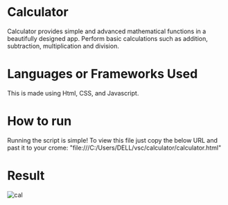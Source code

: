 # Calculator
Calculator provides simple and advanced mathematical functions in a beautifully designed app.   Perform basic calculations such as addition, subtraction, multiplication and division.

# Languages or Frameworks Used
This is made using Html, CSS, and Javascript.

# How to run
Running the script is simple! To view this file just copy the below URL and past it to your crome:  "file:///C:/Users/DELL/vsc/calculator/calculator.html" 

# Result
![cal](https://user-images.githubusercontent.com/79656394/147825169-8d9e008b-03cb-4963-80f2-6744460ab9d5.png)

